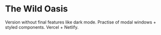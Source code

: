 # The Wild Oasis

Version without final features like dark mode. Practise of modal windows + styled components. Vercel + Netlify.

